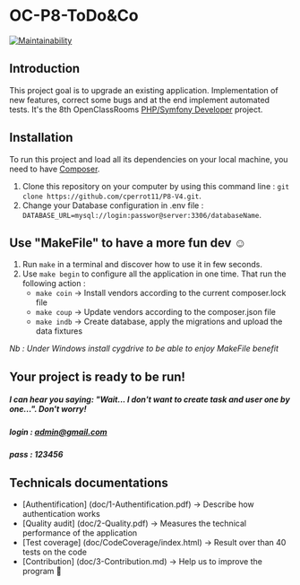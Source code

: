 # OC-P8-ToDo&Co
[![Maintainability](https://api.codeclimate.com/v1/badges/ca3a4b5dce0ceac5abf8/maintainability)](https://codeclimate.com/github/cperrot11/OC-P6-SnowTrick/maintainability)

## Introduction
This project goal is to upgrade an existing application. Implementation of new features, correct some bugs and at the end implement automated tests.
It's the 8th OpenClassRooms [PHP/Symfony Developer](https://openclassrooms.com/fr/paths/59-developpeur-dapplication-php-symfony) project. 

## Installation
To run this project and load all its dependencies on your local machine, you need to have [Composer](https://getcomposer.org/).
1. Clone this repository on your computer by using this command line :
`git clone https://github.com/cperrot11/P8-V4.git`.
2. Change your Database configuration in .env file :
`DATABASE_URL=mysql://login:passwor@server:3306/databaseName`.

## Use "MakeFile" to have a more fun dev :relaxed:
1. Run `make` in a terminal and discover how to use it in few seconds. 
2. Use `make begin` to configure all the application in one time.
 That run the following action :     
    * `make coin` -> Install vendors according to the current composer.lock file
    * `make coup` -> Update vendors according to the composer.json file
    * `make indb` -> Create database, apply the migrations and upload the data fixtures
  
*Nb : Under Windows install cygdrive to be able to enjoy MakeFile benefit*     
    
## Your project is ready to be run!
##### I can hear you saying: "Wait... I don't want to create task and user one by one...". Don't worry!
##### login : **admin@gmail.com**
##### pass : **123456**

## Technicals documentations
 * [Authentification] (doc/1-Authentification.pdf) -> Describe how authentication works 
 * [Quality audit] (doc/2-Quality.pdf) -> Measures the technical performance of the application
 * [Test coverage] (doc/CodeCoverage/index.html) -> Result over than 40 tests on the code
 * [Contribution] (doc/3-Contribution.md) -> Help us to improve the program :two_men_holding_hands: